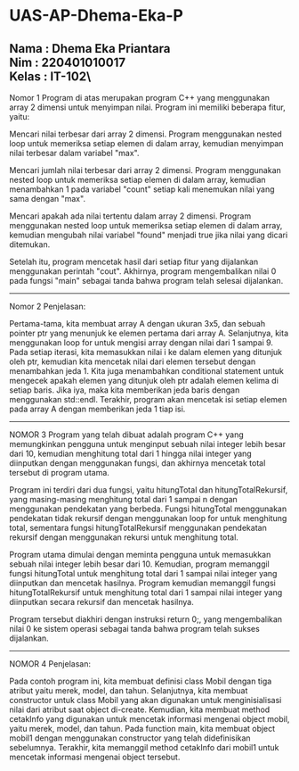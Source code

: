 # UAS-AP-Dhema-Eka-P
Nama  : Dhema Eka Priantara\
Nim   : 220401010017\
Kelas : IT-102\
----------------------------------------------------------------------------------------------------------------------------------------
Nomor 1
Program di atas merupakan program C++ yang menggunakan array 2 dimensi untuk menyimpan nilai. Program ini memiliki beberapa fitur, yaitu:

Mencari nilai terbesar dari array 2 dimensi.
Program menggunakan nested loop untuk memeriksa setiap elemen di dalam array, kemudian menyimpan nilai terbesar dalam variabel "max".

Mencari jumlah nilai terbesar dari array 2 dimensi.
Program menggunakan nested loop untuk memeriksa setiap elemen di dalam array, kemudian menambahkan 1 pada variabel "count" setiap kali menemukan nilai yang sama dengan "max".

Mencari apakah ada nilai tertentu dalam array 2 dimensi.
Program menggunakan nested loop untuk memeriksa setiap elemen di dalam array, kemudian mengubah nilai variabel "found" menjadi true jika nilai yang dicari ditemukan.

Setelah itu, program mencetak hasil dari setiap fitur yang dijalankan menggunakan perintah "cout". Akhirnya, program mengembalikan nilai 0 pada fungsi "main" sebagai tanda bahwa program telah selesai dijalankan.

----------------------------------------------------------------------------------------------------------------------------------------
Nomor 2
Penjelasan:

Pertama-tama, kita membuat array A dengan ukuran 3x5, dan sebuah pointer ptr yang menunjuk ke elemen pertama dari array A.
Selanjutnya, kita menggunakan loop for untuk mengisi array dengan nilai dari 1 sampai 9. Pada setiap iterasi, kita memasukkan nilai i ke dalam elemen yang ditunjuk oleh ptr, kemudian kita mencetak nilai dari elemen tersebut dengan menambahkan jeda 1.
Kita juga menambahkan conditional statement untuk mengecek apakah elemen yang ditunjuk oleh ptr adalah elemen kelima di setiap baris. Jika iya, maka kita memberikan jeda baris dengan menggunakan std::endl.
Terakhir, program akan mencetak isi setiap elemen pada array A dengan memberikan jeda 1 tiap isi.

----------------------------------------------------------------------------------------------------------------------------------------
NOMOR 3
Program yang telah dibuat adalah program C++ yang memungkinkan pengguna untuk menginput sebuah nilai integer lebih besar dari 10, kemudian menghitung total dari 1 hingga nilai integer yang diinputkan dengan menggunakan fungsi, dan akhirnya mencetak total tersebut di program utama.

Program ini terdiri dari dua fungsi, yaitu hitungTotal dan hitungTotalRekursif, yang masing-masing menghitung total dari 1 sampai n dengan menggunakan pendekatan yang berbeda. Fungsi hitungTotal menggunakan pendekatan tidak rekursif dengan menggunakan loop for untuk menghitung total, sementara fungsi hitungTotalRekursif menggunakan pendekatan rekursif dengan menggunakan rekursi untuk menghitung total.

Program utama dimulai dengan meminta pengguna untuk memasukkan sebuah nilai integer lebih besar dari 10. Kemudian, program memanggil fungsi hitungTotal untuk menghitung total dari 1 sampai nilai integer yang diinputkan dan mencetak hasilnya. Program kemudian memanggil fungsi hitungTotalRekursif untuk menghitung total dari 1 sampai nilai integer yang diinputkan secara rekursif dan mencetak hasilnya.

Program tersebut diakhiri dengan instruksi return 0;, yang mengembalikan nilai 0 ke sistem operasi sebagai tanda bahwa program telah sukses dijalankan.

----------------------------------------------------------------------------------------------------------------------------------------
NOMOR 4
Penjelasan:

Pada contoh program ini, kita membuat definisi class Mobil dengan tiga atribut yaitu merek, model, dan tahun.
Selanjutnya, kita membuat constructor untuk class Mobil yang akan digunakan untuk menginisialisasi nilai dari atribut saat object di-create.
Kemudian, kita membuat method cetakInfo yang digunakan untuk mencetak informasi mengenai object mobil, yaitu merek, model, dan tahun.
Pada function main, kita membuat object mobil1 dengan menggunakan constructor yang telah didefinisikan sebelumnya.
Terakhir, kita memanggil method cetakInfo dari mobil1 untuk mencetak informasi mengenai object tersebut.

